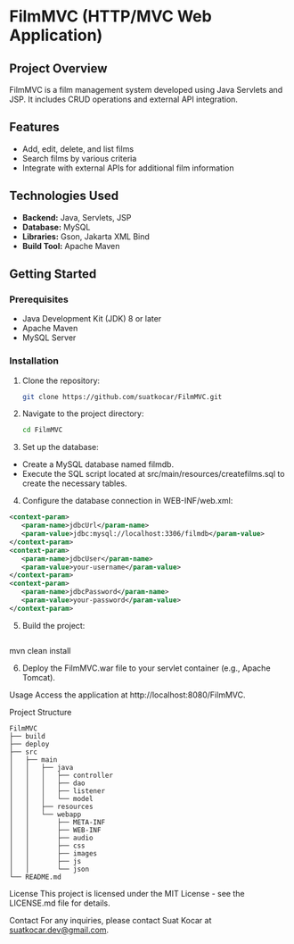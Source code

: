 # FilmMVC (HTTP/MVC Web Application)

## Project Overview
FilmMVC is a film management system developed using Java Servlets and JSP. It includes CRUD operations and external API integration.

## Features
- Add, edit, delete, and list films
- Search films by various criteria
- Integrate with external APIs for additional film information

## Technologies Used
- **Backend:** Java, Servlets, JSP
- **Database:** MySQL
- **Libraries:** Gson, Jakarta XML Bind
- **Build Tool:** Apache Maven

## Getting Started

### Prerequisites
- Java Development Kit (JDK) 8 or later
- Apache Maven
- MySQL Server

### Installation
1. Clone the repository:
   ```bash
   git clone https://github.com/suatkocar/FilmMVC.git

2. Navigate to the project directory:
   ```bash
   cd FilmMVC
3. Set up the database:
   
- Create a MySQL database named filmdb.
- Execute the SQL script located at src/main/resources/createfilms.sql to create the necessary tables.

4. Configure the database connection in WEB-INF/web.xml:
```xml
<context-param>
   <param-name>jdbcUrl</param-name>
   <param-value>jdbc:mysql://localhost:3306/filmdb</param-value>
</context-param>
<context-param>
   <param-name>jdbcUser</param-name>
   <param-value>your-username</param-value>
</context-param>
<context-param>
   <param-name>jdbcPassword</param-name>
   <param-value>your-password</param-value>
</context-param>
```

5. Build the project:
   ```bash
mvn clean install

6. Deploy the FilmMVC.war file to your servlet container (e.g., Apache Tomcat).

Usage
Access the application at http://localhost:8080/FilmMVC.

Project Structure

```plaintext
FilmMVC
├── build
├── deploy
├── src
│   ├── main
│   │   ├── java
│   │   │   ├── controller
│   │   │   ├── dao
│   │   │   ├── listener
│   │   │   └── model
│   │   ├── resources
│   │   └── webapp
│   │       ├── META-INF
│   │       ├── WEB-INF
│   │       ├── audio
│   │       ├── css
│   │       ├── images
│   │       ├── js
│   │       └── json
└── README.md
```

License
This project is licensed under the MIT License - see the LICENSE.md file for details.

Contact
For any inquiries, please contact Suat Kocar at suatkocar.dev@gmail.com.

